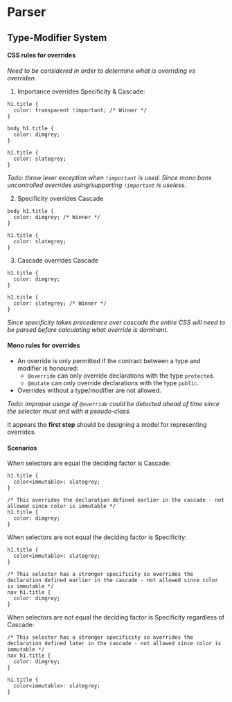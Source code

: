 # Parser

## Type-Modifier System

#### CSS rules for overrides
*Need to be considered in order to determine what is overriding vs overriden.*

1) Importance overrides Specificity & Cascade:

```
h1.title {
  color: transparent !important; /* Winner */
}

body h1.title {
  color: dimgrey;
}

h1.title {
  color: slategrey;
}
```

*Todo: throw lexer exception when `!important` is used. Since mono bans uncontrolled overrides using/supporting `!important` is useless.*

2) Specificity overrides Cascade

```
body h1.title {
  color: dimgrey; /* Winner */
}

h1.title {
  color: slategrey;
}
```

3) Cascade overrides Cascade

```
h1.title {
  color: dimgrey;
}

h1.title {
  color: slategrey; /* Winner */
}
```

*Since specificity takes precedence over cascade the entire CSS will need to be parsed before calculating what override is dominant.*

#### Mono rules for overrides

- An override is only permitted if the contract between a type and modifier is honoured:
  - `@override` can only override declarations with the type `protected`.
  - `@mutate` can only override declarations with the type `public`.
- Overrides without a type/modifier are not allowed.

*Todo: improper usage of `@override` could be detected ahead of time since the selector must end with a pseudo-class.*

It appears the **first step** should be designing a model for representing overrides.

#### Scenarios

When selectors are equal the deciding factor is Cascade:

```
h1.title {
  color<immutable>: slategrey;
}

/* This overrides the declaration defined earlier in the cascade - not allowed since color is immutable */
h1.title {
  color: dimgrey;
}
```

When selectors are not equal the deciding factor is Specificity:

```
h1.title {
  color<immutable>: slategrey;
}

/* This selector has a stronger specificity so overrides the declaration defined earlier in the cascade - not allowed since color is immutable */
nav h1.title {
  color: dimgrey;
}
```

When selectors are not equal the deciding factor is Specificity regardless of Cascade:

```
/* This selector has a stronger specificity so overrides the declaration defined later in the cascade - not allowed since color is immutable */
nav h1.title {
  color: dimgrey;
}

h1.title {
  color<immutable>: slategrey;
}
```